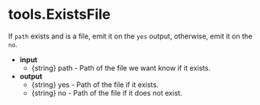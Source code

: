 # tools.ExistsFile


If  `path`  exists and  is  a  file, emit  it  on  the `yes`  output,
otherwise, emit it on the `no`.

* __input__
    * {string} path - Path of the file we want know if it exists.
* __output__
    * {string} yes - Path of the file if it exists.
    * {string} no - Path of the file if it does not exist.
